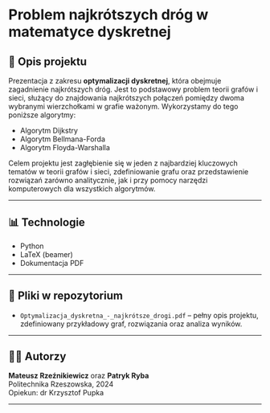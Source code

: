 # Problem najkrótszych dróg w matematyce dyskretnej

## 📌 Opis projektu

Prezentacja z zakresu **optymalizacji dyskretnej**, która obejmuje zagadnienie najkrótszych dróg. Jest to podstawowy problem teorii grafów i sieci, służący do znajdowania najkrótszych połączeń pomiędzy dwoma wybranymi wierzchołkami w grafie ważonym. Wykorzystamy do tego poniższe algorytmy:
- Algorytm Dijkstry
- Algorytm Bellmana-Forda
- Algorytm Floyda-Warshalla


Celem projektu jest zagłębienie się w jeden z najbardziej kluczowych tematów w teorii grafów i sieci, zdefiniowanie grafu oraz przedstawienie rozwiązań zarówno analitycznie, jak i przy pomocy narzędzi komputerowych dla wszystkich algorytmów.

---

## 📊 Technologie

- Python
- LaTeX (beamer)
- Dokumentacja PDF

---

## 📁 Pliki w repozytorium

- `Optymalizacja_dyskretna_-_najkrótsze_drogi.pdf` – pełny opis projektu, zdefiniowany przykładowy graf, rozwiązania oraz analiza wyników.

---

## 👨‍💻 Autorzy

**Mateusz Rzeźnikiewicz** oraz **Patryk Ryba**    
Politechnika Rzeszowska, 2024  
Opiekun: dr Krzysztof Pupka

---
